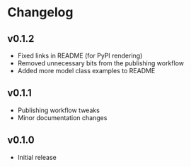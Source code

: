 # Changelog

## v0.1.2

- Fixed links in README (for PyPI rendering)
- Removed unnecessary bits from the publishing workflow
- Added more model class examples to README

## v0.1.1

- Publishing workflow tweaks
- Minor documentation changes

## v0.1.0

- Initial release
